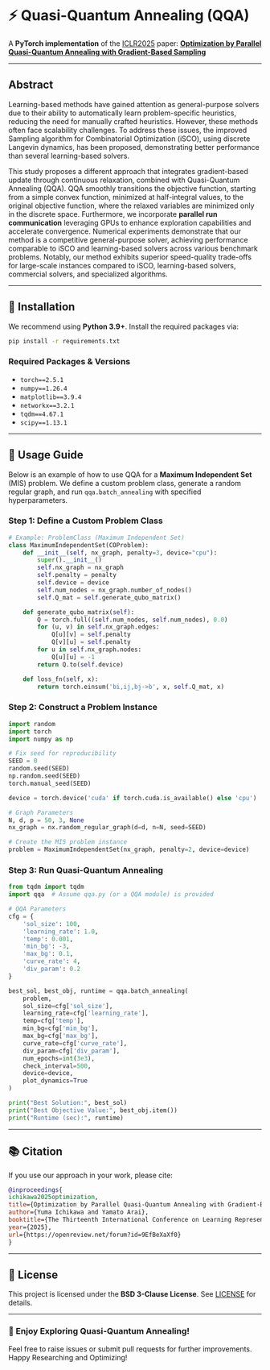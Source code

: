 # ⚡ Quasi-Quantum Annealing (QQA)

A **PyTorch implementation** of the [ICLR2025](https://iclr.cc/) paper:
**[Optimization by Parallel Quasi-Quantum Annealing with Gradient-Based Sampling](https://openreview.net/forum?id=9EfBeXaXf0)**  

---

## Abstract
Learning-based methods have gained attention as general-purpose solvers due to their ability to automatically learn problem-specific heuristics, reducing the need for manually crafted heuristics. However, these methods often face scalability challenges. To address these issues, the improved Sampling algorithm for Combinatorial Optimization (iSCO), using discrete Langevin dynamics, has been proposed, demonstrating better performance than several learning-based solvers.

This study proposes a different approach that integrates gradient-based update through continuous relaxation, combined with Quasi-Quantum Annealing (QQA). QQA smoothly transitions the objective function, starting from a simple convex function, minimized at half-integral values, to the original objective function, where the relaxed variables are minimized only in the discrete space. Furthermore, we incorporate **parallel run communication** leveraging GPUs to enhance exploration capabilities and accelerate convergence. Numerical experiments demonstrate that our method is a competitive general-purpose solver, achieving performance comparable to iSCO and learning-based solvers across various benchmark problems. Notably, our method exhibits superior speed-quality trade-offs for large-scale instances compared to iSCO, learning-based solvers, commercial solvers, and specialized algorithms.

---

## 🔧 Installation

We recommend using **Python 3.9+**. Install the required packages via:

```bash
pip install -r requirements.txt
```

### **Required Packages & Versions**
- `torch==2.5.1`
- `numpy==1.26.4`
- `matplotlib==3.9.4`
- `networkx==3.2.1`
- `tqdm==4.67.1`
- `scipy==1.13.1`

---

## 🚀 Usage Guide

Below is an example of how to use QQA for a **Maximum Independent Set** (MIS) problem. We define a custom problem class, generate a random regular graph, and run `qqa.batch_annealing` with specified hyperparameters. 

### **Step 1: Define a Custom Problem Class**

```python
# Example: ProblemClass (Maximum Independent Set)
class MaximumIndependentSet(COProblem):
    def __init__(self, nx_graph, penalty=3, device="cpu"):
        super().__init__()
        self.nx_graph = nx_graph
        self.penalty = penalty
        self.device = device
        self.num_nodes = nx_graph.number_of_nodes()
        self.Q_mat = self.generate_qubo_matrix()

    def generate_qubo_matrix(self):
        Q = torch.full((self.num_nodes, self.num_nodes), 0.0)
        for (u, v) in self.nx_graph.edges:
            Q[u][v] = self.penalty
            Q[v][u] = self.penalty
        for u in self.nx_graph.nodes:
            Q[u][u] = -1
        return Q.to(self.device)

    def loss_fn(self, x):
        return torch.einsum('bi,ij,bj->b', x, self.Q_mat, x)
```

### **Step 2: Construct a Problem Instance**

```python
import random
import torch
import numpy as np

# Fix seed for reproducibility
SEED = 0
random.seed(SEED)
np.random.seed(SEED)
torch.manual_seed(SEED)

device = torch.device('cuda' if torch.cuda.is_available() else 'cpu')

# Graph Parameters
N, d, p = 50, 3, None
nx_graph = nx.random_regular_graph(d=d, n=N, seed=SEED)

# Create the MIS problem instance
problem = MaximumIndependentSet(nx_graph, penalty=2, device=device)
```

### **Step 3: Run Quasi-Quantum Annealing**

```python
from tqdm import tqdm
import qqa  # Assume qqa.py (or a QQA module) is provided

# QQA Parameters
cfg = {
    'sol_size': 100,
    'learning_rate': 1.0,
    'temp': 0.001,
    'min_bg': -3,
    'max_bg': 0.1,
    'curve_rate': 4,
    'div_param': 0.2
}

best_sol, best_obj, runtime = qqa.batch_annealing(
    problem,
    sol_size=cfg['sol_size'],
    learning_rate=cfg['learning_rate'],
    temp=cfg['temp'],
    min_bg=cfg['min_bg'],
    max_bg=cfg['max_bg'],
    curve_rate=cfg['curve_rate'],
    div_param=cfg['div_param'],
    num_epochs=int(3e3),
    check_interval=500,
    device=device,
    plot_dynamics=True
)

print("Best Solution:", best_sol)
print("Best Objective Value:", best_obj.item())
print("Runtime (sec):", runtime)
```

---

## 📚 Citation

If you use our approach in your work, please cite:

```bibtex
@inproceedings{
ichikawa2025optimization,
title={Optimization by Parallel Quasi-Quantum Annealing with Gradient-Based Sampling},
author={Yuma Ichikawa and Yamato Arai},
booktitle={The Thirteenth International Conference on Learning Representations},
year={2025},
url={https://openreview.net/forum?id=9EfBeXaXf0}
}
```

---

## 📜 License
This project is licensed under the **BSD 3-Clause License**. See [LICENSE](LICENSE.txt) for details.

---


### 🎉 Enjoy Exploring Quasi-Quantum Annealing!  
Feel free to raise issues or submit pull requests for further improvements. Happy Researching and Optimizing!
